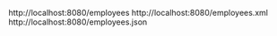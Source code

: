 http://localhost:8080/employees
http://localhost:8080/employees.xml
http://localhost:8080/employees.json